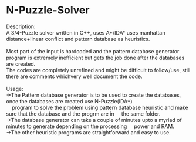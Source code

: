 # N-Puzzle-Solver
Description:<br/>
A 3/4-Puzzle solver written in C++, uses A*/IDA* uses manhattan distance+linear conflict and pattern database as heuristics.<br/>
<br/>
Most part of the input is hardcoded and the pattern database generator program is extremely inefficient but gets the job done
after the databases are created.<br/>
The codes are completely unrefined and might be difficult to follow/use, still there are comments whichvery well document the code.
<br/>
<br/>
Usage:<br/>
->The Pattern database generator is to be used to create the databases, once the databases are created use N-Puzzle(IDA*)<br/>
&nbsp;&nbsp;&nbsp;&nbsp;program to solve the problem using pattern database heuristic and make sure that the database and the progrm are in &nbsp;&nbsp;&nbsp;&nbsp;the same folder.<br/>
->The database generator can take a couple of minutes upto a myriad of minutes to generate depending on the processing &nbsp;&nbsp;&nbsp;&nbsp;power and RAM.<br/>
->The other heuristic programs are straightforward and easy to use.
